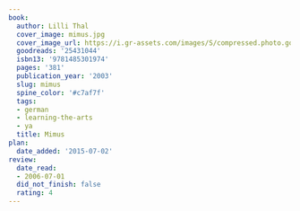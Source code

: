 ```yaml
---
book:
  author: Lilli Thal
  cover_image: mimus.jpg
  cover_image_url: https://i.gr-assets.com/images/S/compressed.photo.goodreads.com/books/1430052907l/25431044._SX98_.jpg
  goodreads: '25431044'
  isbn13: '9781485301974'
  pages: '381'
  publication_year: '2003'
  slug: mimus
  spine_color: '#c7af7f'
  tags:
  - german
  - learning-the-arts
  - ya
  title: Mimus
plan:
  date_added: '2015-07-02'
review:
  date_read:
  - 2006-07-01
  did_not_finish: false
  rating: 4
---
```

